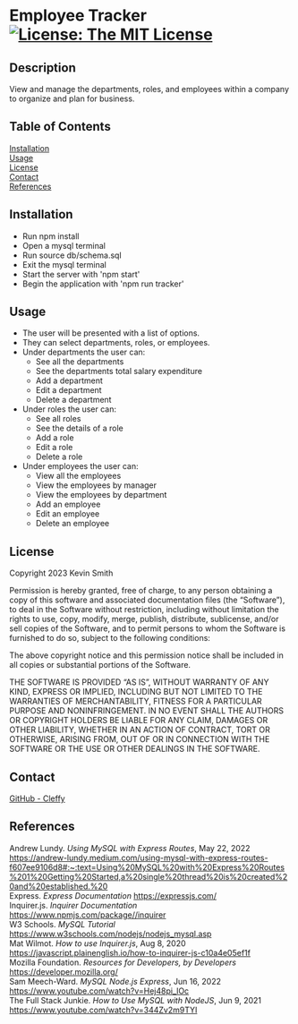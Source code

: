 # Employee Tracker [![License: The MIT License](https://img.shields.io/badge/License-MIT-yellow.svg)](https://opensource.org/licenses/MIT)
  ## Description
  View and manage the departments, roles, and employees within a company to organize and plan for business.  
  ## Table of Contents
  [Installation](#Installation)  
  [Usage](#Usage)  
  [License](#License)  
  [Contact](#Contact)  
  [References](#References)  
  ## <div id="Installation">Installation</div>
  * Run npm install
  * Open a mysql terminal
  * Run source db/schema.sql
  * Exit the mysql terminal
  * Start the server with 'npm start'
  * Begin the application with 'npm run tracker'  
  ## <div id="Usage">Usage</div>
  * The user will be presented with a list of options.
  * They can select departments, roles, or employees.
  * Under departments the user can:
    * See all the departments
    * See the departments total salary expenditure
    * Add a department
    * Edit a department
    * Delete a department
  * Under roles the user can:
    * See all roles
    * See the details of a role
    * Add a role
    * Edit a role
    * Delete a role
  * Under employees the user can:
    * View all the employees
    * View the employees by manager
    * View the employees by department
    * Add an employee
    * Edit an employee
    * Delete an employee

  ## <div id="License">License</div>
  
Copyright 2023 Kevin Smith

Permission is hereby granted, free of charge, to any person obtaining a copy of this software and associated documentation files (the “Software”), to deal in the Software without restriction, including without limitation the rights to use, copy, modify, merge, publish, distribute, sublicense, and/or sell copies of the Software, and to permit persons to whom the Software is furnished to do so, subject to the following conditions:

The above copyright notice and this permission notice shall be included in all copies or substantial portions of the Software.

THE SOFTWARE IS PROVIDED “AS IS”, WITHOUT WARRANTY OF ANY KIND, EXPRESS OR IMPLIED, INCLUDING BUT NOT LIMITED TO THE WARRANTIES OF MERCHANTABILITY, FITNESS FOR A PARTICULAR PURPOSE AND NONINFRINGEMENT. IN NO EVENT SHALL THE AUTHORS OR COPYRIGHT HOLDERS BE LIABLE FOR ANY CLAIM, DAMAGES OR OTHER LIABILITY, WHETHER IN AN ACTION OF CONTRACT, TORT OR OTHERWISE, ARISING FROM, OUT OF OR IN CONNECTION WITH THE SOFTWARE OR THE USE OR OTHER DEALINGS IN THE SOFTWARE.  
  ## <div id="Contact">Contact</div>
  [GitHub - Cleffy](https://github.com/Cleffy/)  
  ## <div id="References">References</div>
  Andrew Lundy. *Using MySQL with Express Routes*, May 22, 2022 <https://andrew-lundy.medium.com/using-mysql-with-express-routes-f607ee9106d8#:~:text=Using%20MySQL%20with%20Express%20Routes%201%20Getting%20Started,a%20single%20thread%20is%20created%20and%20established.%20><br>Express. *Express Documentation* <https://expressjs.com/><br>Inquirer.js. *Inquirer Documentation* <https://www.npmjs.com/package//inquirer><br>W3 Schools. *MySQL Tutorial* <https://www.w3schools.com/nodejs/nodejs_mysql.asp><br>Mat Wilmot. *How to use Inquirer.js*, Aug 8, 2020 <https://javascript.plainenglish.io/how-to-inquirer-js-c10a4e05ef1f><br>Mozilla Foundation. *Resources for Developers, by Developers* <https://developer.mozilla.org/><br>Sam Meech-Ward. *MySQL Node.js Express*, Jun 16, 2022 <https://www.youtube.com/watch?v=Hej48pi_lOc><br>The Full Stack Junkie. *How to Use MySQL with NodeJS*, Jun 9, 2021 <https://www.youtube.com/watch?v=344Zv2m9TYI><br>